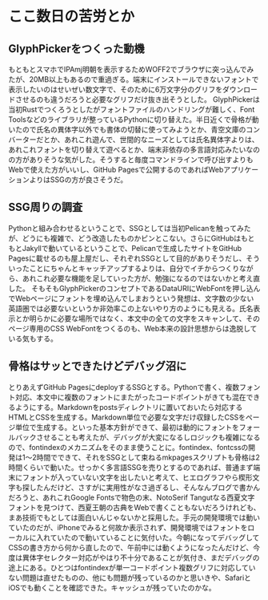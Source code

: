 # ここ数日の苦労とか

## GlyphPickerをつくった動機

もともとスマホでIPAmj明朝を表示するためWOFF2でブラウザに突っ込んでみたが、20MB以上もあるので重過ぎる。端末にインストールできないフォントで表示したいのはせいぜい数文字で、そのために6万文字分のグリフをダウンロードさせるのも違うだろうと必要なグリフだけ抜き出そうとした。
GlyphPickerは当初Rustでつくろうとしたがフォントファイルのハンドリングが難しく、Font Toolsなどのライブラリが整っているPythonに切り替えた。半日近くで骨格が動いたので氏名の異体字以外でも書体の切替に使ってみようとか、青空文庫のコンバーターだとか、あれこれ遊んで、世間的なニーズとしては氏名異体字よりは、あれこれフォントを切り替えて遊べるとか、端末非依存の多言語対応みたいなのの方がありそうな気がした。そうすると毎度コマンドラインで呼び出すよりもWebで使えた方がいいし、GitHub Pagesで公開するのであればWebアプリケーションよりはSSGの方が良さそうだ。

## SSG周りの調査

Pythonと組み合わせるということで、SSGとしては当初Pelicanを触ってみたが、どうにも複雑で、どう改造したものかピンとこない。さらにGitHubはもともとJakyllで動いているということで、Pelicanで生成したサイトをGitHub Pagesに載せるのも屋上屋だし、それぞれSSGとして目的がありそうだし、そういったことにちゃんとキャッチアップするよりは、自分でイチからつくりながら、あれこれ必要な機能を足していった方が、勉強になるのではないかと考え直した。
そもそもGlyphPickerのコンセプトであるDataURIにWebFontを押し込んでWebページにフォントを埋め込んでしまおうという発想は、文字数の少ない英語圏では必要ないというか非効率この上ないやり方のようにも見える。氏名表示とか明らかに必要な場所ではなく、本文中の全ての文字をスキャンして、そのページ専用のCSS WebFontをつくるのも、Web本来の設計思想からは逸脱している気もする。

## 骨格はサッとできたけどデバッグ沼に

とりあえずGitHub PagesにdeployするSSGとする。Pythonで書く、複数フォント対応、本文中に複数のフォントにまたがったコードポイントがきても混在できるようにする。Markdownをpostsディレクトリに置いておいたら対応するHTMLとCSSを生成する。Markdown単位で必要な文字だけ収録したCSSをページ単位で生成する。といった基本方針ができて、最初は動的にフォントをフォールバックさせることも考えたが、デバッグが大変になるしロジックも複雑になるので、fontindexのメカニズムをそのまま使うことに。fontindex、fontcssの開発は1〜2時間でできて、それをSSGとして束ねるmkpagesスクリプトも骨格は2時間くらいで動いた。せっかく多言語SSGを売りとするのであれば、普通まず端末にフォントが入っていない文字を出したいと考えて、ヒエログラフやら楔形文字も探したんだけど、さすがに実用性がなさ過ぎるし、そんなんブログで書かんだろうと、あれこれGoogle Fontsで物色の末、NotoSerif Tangutなる西夏文字フォントを見つけて、西夏王朝の古典をWebで書くこともないだろうけれども、まあ技術でもとしては面白いんじゃないかと採用した。手元の開発環境では動いていたのだが、iPhoneでみると何故か表示されず、開発環境ではフォントをローカルに入れていたので動いていることに気付いた。今朝になってデバッグしてCSSの書き方から何から直したので、午前中には動くようになったんだけど、今度は異体字セレクター対応がやはり不十分であることが気付き、まだデバッグの途上にある。ひとつはfontindexが単一コードポイント複数グリフに対応していない問題は直せたものの、他にも問題が残っているのかと思いきや、SafariとiOSでも動くことを確認できた。キャッシュが残っていたのかな。
